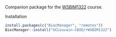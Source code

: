 Companion package for the
[WSBIM1322](https://uclouvain-cbio.github.io/WSBIM1322/) course.

Installation

```r
install.packages(c("BiocManager", "remotes"))
BiocManager::install("UCLouvain-CBIO/rWSBIM1322")
```